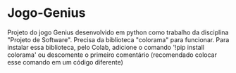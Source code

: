 # Jogo-Genius
Projeto do jogo Genius desenvolvido em python como trabalho da disciplina "Projeto de Software". 
Precisa da biblioteca "colorama" para funcionar. 
Para instalar essa biblioteca, pelo Colab, adicione o comando '!pip install colorama' ou descomente o primeiro comentário (recomendado colocar esse comando em um código diferente)
